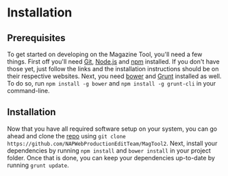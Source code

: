 # Installation
<!-- [[TOC]] -->

## Prerequisites

To get started on developing on the Magazine Tool, you'll need a few things. First off you'll need [Git][git], [Node.js][node-js] and [npm][npm] installed. If you don't have those yet, just follow the links and the installation instructions should be on their respective websites. Next, you need [bower][bower] and [Grunt][grunt] installed as well. To do so, run `npm install -g bower` and `npm install -g grunt-cli` in your command-line.

## Installation

Now that you have all required software setup on your system, you can go ahead and clone the [repo][repo] using `git clone https://github.com/NAPWebProductionEditTeam/MagTool2`. Next, install your dependencies by running `npm install` and `bower install` in your project folder. Once that is done, you can keep your dependencies up-to-date by running `grunt update`.

[git]: https://git-scm.com
[node-js]: https://nodejs.org
[npm]: https://www.npmjs.com
[bower]: http://bower.io
[grunt]: http://gruntjs.com
[repo]: https://github.com/NAPWebProductionEditTeam/MagTool2
